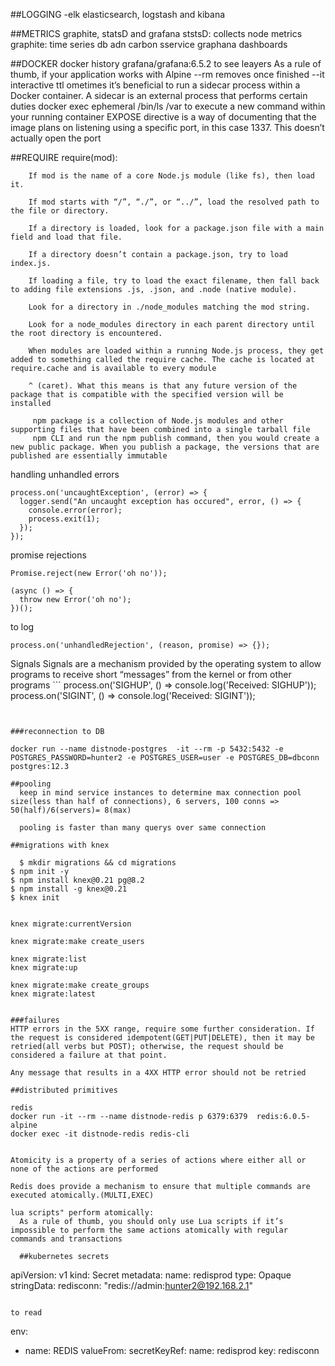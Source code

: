 ##LOGGING 
    -elk elasticsearch, logstash and kibana

##METRICS
    graphite, statsD and grafana
    ststsD: collects node metrics
    graphite: time series db adn carbon sservice
    graphana dashboards

##DOCKER
    docker history grafana/grafana:6.5.2 to see leayers
    As a rule of thumb, if your application works with Alpine
    --rm removes once finished
    --it interactive ttl
    ometimes it’s beneficial to run a sidecar process within a Docker container. A sidecar is an external process that performs certain duties
    docker exec ephemeral /bin/ls /var to execute a new command within your running container
    EXPOSE directive is a way of documenting that the image plans on listening using a specific port, in this case 1337. This doesn’t actually open the port

##REQUIRE
    require(mod):

        If mod is the name of a core Node.js module (like fs), then load it.

        If mod starts with “/”, “./”, or “../”, load the resolved path to the file or directory.

        If a directory is loaded, look for a package.json file with a main field and load that file.

        If a directory doesn’t contain a package.json, try to load index.js.

        If loading a file, try to load the exact filename, then fall back to adding file extensions .js, .json, and .node (native module).

        Look for a directory in ./node_modules matching the mod string.

        Look for a node_modules directory in each parent directory until the root directory is encountered.

        When modules are loaded within a running Node.js process, they get added to something called the require cache. The cache is located at require.cache and is available to every module

        ^ (caret). What this means is that any future version of the package that is compatible with the specified version will be installed

         npm package is a collection of Node.js modules and other supporting files that have been combined into a single tarball file
         npm CLI and run the npm publish command, then you would create a new public package. When you publish a package, the versions that are published are essentially immutable


handling unhandled errors

```
process.on('uncaughtException', (error) => {
  logger.send("An uncaught exception has occured", error, () => {
    console.error(error);
    process.exit(1);
  });
});
```

promise rejections
```
Promise.reject(new Error('oh no'));

(async () => {
  throw new Error('oh no');
})();
```
to log
```
process.on('unhandledRejection', (reason, promise) => {});
```
Signals
    Signals are a mechanism provided by the operating system to allow programs to receive short “messages” from the kernel or from other programs
    ```
    process.on('SIGHUP', () => console.log('Received: SIGHUP'));
    process.on('SIGINT', () => console.log('Received: SIGINT'));
```


###reconnection to DB

docker run --name distnode-postgres  -it --rm -p 5432:5432 -e POSTGRES_PASSWORD=hunter2 -e POSTGRES_USER=user -e POSTGRES_DB=dbconn postgres:12.3

##pooling
  keep in mind service instances to determine max connection pool size(less than half of connections), 6 servers, 100 conns => 50(half)/6(servers)= 8(max)

  pooling is faster than many querys over same connection

##migrations with knex

  $ mkdir migrations && cd migrations
$ npm init -y
$ npm install knex@0.21 pg@8.2
$ npm install -g knex@0.21
$ knex init


knex migrate:currentVersion

knex migrate:make create_users

knex migrate:list
knex migrate:up

knex migrate:make create_groups
knex migrate:latest


###failures
HTTP errors in the 5XX range, require some further consideration. If the request is considered idempotent(GET|PUT|DELETE), then it may be retried(all verbs but POST); otherwise, the request should be considered a failure at that point.

Any message that results in a 4XX HTTP error should not be retried

##distributed primitives

redis
docker run -it --rm --name distnode-redis p 6379:6379  redis:6.0.5-alpine
docker exec -it distnode-redis redis-cli


Atomicity is a property of a series of actions where either all or none of the actions are performed

Redis does provide a mechanism to ensure that multiple commands are executed atomically.(MULTI,EXEC)

lua scripts" perform atomically:
  As a rule of thumb, you should only use Lua scripts if it’s impossible to perform the same actions atomically with regular commands and transactions

  ##kubernetes secrets
  ```
  apiVersion: v1
kind: Secret
metadata:
  name: redisprod
type: Opaque
stringData:
  redisconn: "redis://admin:hunter2@192.168.2.1"
  ```

  to read 
  ```
  env:
- name: REDIS
  valueFrom:
    secretKeyRef:
      name: redisprod
      key: redisconn
  ```